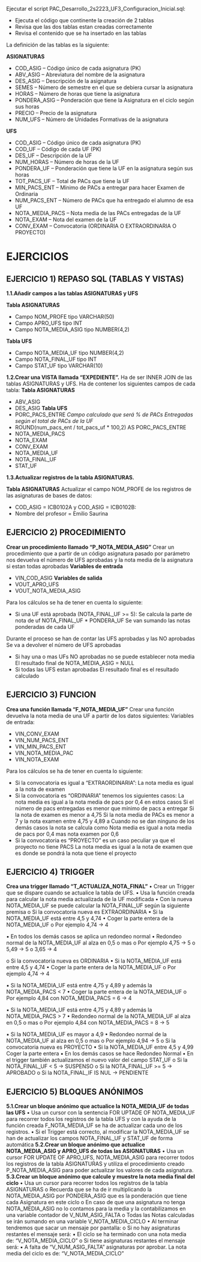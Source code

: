 Ejecutar el script PAC_Desarrollo_2s2223_UF3_Configuracion_Inicial.sql:

- Ejecuta el código que continente la creación de 2 tablas
- Revisa que las dos tablas estan creadas correctamente
- Revisa el contenido que se ha insertado en las tablas
  
 La definición de las tablas es la siguiente:
 
**ASIGNATURAS**
- COD_ASIG – Código único de cada asignatura (PK)
- ABV_ASIG – Abreviatura del nombre de la asignatura
- DES_ASIG – Descripción de la asignatura
- SEMES – Número de semestre en el que se debiera cursar la asignatura
- HORAS – Número de horas que tiene la asignatura
- PONDERA_ASIG – Ponderación que tiene la Asignatura en el ciclo según sus horas
- PRECIO – Precio de la asignatura
- NUM_UFS – Número de Unidades Formativas de la asignatura
  
**UFS**
- COD_ASIG – Código único de cada asignatura (PK)
- COD_UF – Código de cada UF (PK)
- DES_UF – Descripción de la UF
- NUM_HORAS – Número de horas de la UF
- PONDERA_UF – Ponderación que tiene la UF en la asignatura según sus horas
- TOT_PACS_UF – Total de PACs que tiene la UF
- MIN_PACS_ENT – Mínimo de PACs a entregar para hacer Examen de Ordinaria
- NUM_PACS_ENT – Número de PACs que ha entregado el alumno de esa UF
- NOTA_MEDIA_PACS – Nota media de las PACs entregadas de la UF
- NOTA_EXAM – Nota del examen de la UF
- CONV_EXAM – Convocatoria (ORDINARIA O EXTRAORDINARIA O PROYECTO)

# EJERCICIOS

## EJERCICIO 1) REPASO SQL (TABLAS Y VISTAS)

**1.1.Añadir campos a las tablas ASIGNATURAS y UFS**

 **Tabla ASIGNATURAS**
- Campo NOM_PROFE tipo VARCHAR(50)
- Campo APRO_UFS tipo INT
- Campo NOTA_MEDIA_ASIG tipo NUMBER(4,2)
  
 **Tabla UFS**
- Campo NOTA_MEDIA_UF tipo NUMBER(4,2)
- Campo NOTA_FINAL_UF tipo INT
- Campo STAT_UF tipo VARCHAR(10)

**1.2.Crear una VISTA llamada “EXPEDIENTE”.**
Ha de ser INNER JOIN de las tablas ASIGNATURAS y UFS. Ha de contener los siguientes campos de cada tabla:
**Tabla ASIGNATURAS**
- ABV_ASIG
- DES_ASIG
**Tabla UFS**
- PORC_PACS_ENTRE
  *Campo calculado que será % de PACs Entregadas según el total de PACs de la UF*
- ROUND(num_pacs_ent / tot_pacs_uf * 100,2) AS PORC_PACS_ENTRE
- NOTA_MEDIA_PACS
- NOTA_EXAM
- CONV_EXAM
- NOTA_MEDIA_UF
- NOTA_FINAL_UF
- STAT_UF

**1.3.Actualizar registros de la tabla ASIGNATURAS.**

**Tabla ASIGNATURAS**
Actualizar el campo NOM_PROFE de los registros de las asignaturas de bases de datos:
- COD_ASIG = ICB0102A y COD_ASIG = ICB0102B:
- Nombre del profesor = Emilio Saurina

## EJERCICIO 2) PROCEDIMIENTO
**Crear un procedimiento llamado “P_NOTA_MEDIA_ASIG”**
Crear un procedimiento que a partir de un código asignatura pasado por parámetro nos devuelva el
número de UFS aprobadas y la nota media de la asignatura si estan todas aprobadas
**Variables de entrada**
- VIN_COD_ASIG
**Variables de salida**
- VOUT_APRO_UFS
- VOUT_NOTA_MEDIA_ASIG

Para los cálculos se ha de tener en cuenta lo siguiente:
- Si una UF está aprobada (NOTA_FINAL_UF >= 5):
Se calcula la parte de nota de uf NOTA_FINAL_UF * PONDERA_UF
Se van sumando las notas ponderadas de cada UF

Durante el proceso se han de contar las UFS aprobadas y las NO aprobadas
Se va a devolver el número de UFS aprobadas
- Si hay una o mas UFs NO aprobadas no se puede establecer nota media
El resultado final de NOTA_MEDIA_ASIG = NULL
- Si todas las UFS estan aprobadas
El resultado final es el resultado calculado

## EJERCICIO 3) FUNCION
**Crea una función llamada “F_NOTA_MEDIA_UF”**
Crear una función devuelva la nota media de una UF a partir de los datos siguientes:
Variables de entrada:
- VIN_CONV_EXAM
- VIN_NUM_PACS_ENT
- VIN_MIN_PACS_ENT
- VIN_NOTA_MEDIA_PAC
- VIN_NOTA_EXAM

Para los cálculos se ha de tener en cuenta lo siguiente:
- Si la convocatoria es igual a “EXTRAORDINARIA”:
La nota media es igual a la nota de examen
- Si la convocatoria es “ORDINARIA” tenemos los siguientes casos:
  La nota media es igual a la nota media de pacs por 0,4 en estos casos
  Si el número de pacs entregadas es menor que mínimo de pacs a entregar
  Si la nota de examen es menor a 4,75
  Si la nota media de PACs es menor a 7 y la nota examen entre 4,75 y 4,89 a
  Cuando no se dan ninguno de los demás casos la nota se calcula como
  Nota media es igual a nota media de pacs por 0,4 mas nota examen por 0,6
- Si la convocatoria es “PROYECTO” es un caso peculiar ya que el proyecto no tiene PACS
  La nota media es igual a la nota de examen que es donde se pondrá la nota que tiene
el proyecto

## EJERCICIO 4) TRIGGER
**Crea una trigger llamado “T_ACTUALIZA_NOTA_FINAL”**
• Crear un Trigger que se dispare cuando se actualice la tabla de UFS.
• Usa la función creada para calcular la nota media actualizada de la UF modificada
• Con la nueva NOTA_MEDIA_UF se puede calcular la NOTA_FINAL_UF según la siguiente premisa
o Si la convocatoria nueva es EXTRAORDINARIA
▪ Si la NOTA_MEDIA_UF está entre 4,5 y 4,74
• Coger la parte entera de la NOTA_MEDIA_UF
o Por ejemplo 4,74 → 4

▪ En todos los demás casos se aplica un redondeo normal
• Redondeo normal de la NOTA_MEDIA_UF al alza en 0,5 o mas
o Por ejemplo 4,75 → 5 o 5,49 → 5 o 3,65 → 4

o Si la convocatoria nueva es ORDINARIA
▪ Si la NOTA_MEDIA_UF está entre 4,5 y 4,74
• Coger la parte entera de la NOTA_MEDIA_UF
o Por ejemplo 4,74 → 4

▪ Si la NOTA_MEDIA_UF está entre 4,75 y 4,89 y además la NOTA_MEDIA_PACS < 7
• Coger la parte entera de la NOTA_MEDIA_UF
o Por ejemplo 4,84 con NOTA_MEDIA_PACS = 6 → 4

▪ Si la NOTA_MEDIA_UF está entre 4,75 y 4,89 y además la NOTA_MEDIA_PACS > 7
• Redondeo normal de la NOTA_MEDIA_UF al alza en 0,5 o mas
o Por ejemplo 4,84 con NOTA_MEDIA_PACS = 8 → 5

▪ Si la NOTA_MEDIA_UF es mayor a 4,9
• Redondeo normal de la NOTA_MEDIA_UF al alza en 0,5 o mas
o Por ejemplo 4,94 → 5
o Si la convocatoria nueva es PROYECTO
▪ Si la NOTA_MEDIA_UF entre 4,5 y 4,99 Coger la parte entera
▪ En los demás casos se hace Redondeo Normal
• En el trigger también actualizamos el nuevo valor del campo STAT_UF
o Si la NOTA_FINAL_UF < 5 → SUSPENSO
o Si la NOTA_FINAL_UF >= 5 → APROBADO
o Si la NOTA_FINAL_IF IS NUL → PENDIENTE

## EJERCICIO 5) BLOQUES ANÓNIMOS
**5.1.Crear un bloque anónimo que actualice la NOTA_MEDIA_UF de todas las UFS**
• Usa un cursor con la sentencia FOR UPTADE OF NOTA_MEDIA_UF para recorrer todos los registros de
la tabla UFS y con la ayuda de la función creada F_NOTA_MEDIA_UF se ha de actualizar cada uno de
los registros.
• Si el Trigger está correcto, al modificar la NOTA_MEDIA_UF se han de actualizar los campos
NOTA_FINAL_UF y STAT_UF de forma automática
**5.2.Crear un bloque anónimo que actualice NOTA_MEDIA_ASIG y APRO_UFS de todas las ASIGNATURAS**
• Usa un cursor FOR UPDATE OF APRO_UFS, NOTA_MEDIA_ASIG para recorrer todos los registros de la
tabla ASIGNATURAS y utiliza el procedimiento creado P_NOTA_MEDIA_ASIG para poder actualizar los
valores de cada asignatura.
**5.3.Crear un bloque anónimo que calcule y muestre la nota media final del ciclo**
• Usa un cursor para recorrer todos los registros de la tabla ASIGNATURAS
o Recuerda que se ha de ir multiplicando la NOTA_MEDIA_ASIG por PONDERA_ASIG que es la
ponderación que tiene cada Asignatura en este ciclo
o En caso de que una asignatura no tenga NOTA_MEDIA_ASIG no lo contamos para la media y
la contabilizamos en una variable contador de V_NUM_ASIG_FALTA
o Todas las Notas calculadas se irán sumando en una variable V_NOTA_MEDIA_CICLO
• Al terminar tendremos que sacar un mensaje por pantalla:
o Si no hay asignaturas restantes el mensaje será:
▪ El ciclo se ha terminado con una nota media de: “V_NOTA_MEDIA_CICLO”
o Si tiene asignaturas restantes el mensaje será:
▪ A falta de “V_NUM_ASIG_FALTA” asignaturas por aprobar. La nota media del ciclo es
de: “V_NOTA_MEDIA_CICLO”
